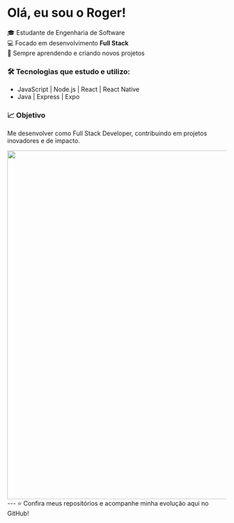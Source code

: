 # Olá, eu sou o Roger!  

🎓 Estudante de Engenharia de Software  
💻 Focado em desenvolvimento **Full Stack**  
🚀 Sempre aprendendo e criando novos projetos  

### 🛠️ Tecnologias que estudo e utilizo:  
- JavaScript | Node.js | React | React Native  
- Java | Express | Expo  

### 📈 Objetivo  
Me desenvolver como Full Stack Developer, contribuindo em projetos inovadores e de impacto.  


<img src="https://media1.tenor.com/m/8wBCqZH60U8AAAAC/computer-cat.gif" width="800">
---
⭐ Confira meus repositórios e acompanhe minha evolução aqui no GitHub!
